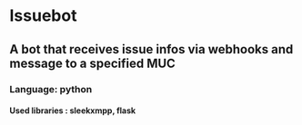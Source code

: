 # Issuebot

## A bot that receives issue infos via webhooks and message to a specified MUC

### Language: python
#### Used libraries : sleekxmpp, flask

